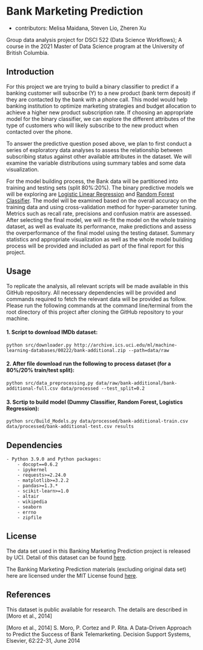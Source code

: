 # Bank Marketing Prediction

  - contributors: Melisa Maidana, Steven Lio, Zheren Xu
	
Group data analysis project for DSCI 522 (Data Science Workflows); 
A course in the 2021 Master of Data Science program at the University of 
British Columbia.

## Introduction

For this project we are trying to build a binary classifier to predict if a
banking customer will subscribe (Y) to a new product (bank term deposit) if
they are contacted by the bank with a phone call. This model would help banking
institution to optimize marketing strategies and budget allocation to achieve
a higher new product subscription rate. If choosing an appropriate model for the
binary classifier, we can explore the different attributes of the type of
customers who will likely subscribe to the new product when contacted over the phone.

To answer the predictive question posed above, we plan to first conduct a
series of exploratory data analyses to assess the relationship between subscribing
status against other available attributes in the dataset. We will examine the
variable distributions using summary tables and some data visualization.

For the model building process, the Bank data will be partitioned into training and
testing sets (split 80%:20%). The binary predictive models we will be exploring are
[Logistic Linear Regression](https://en.wikipedia.org/wiki/Logistic_regression) and 
[Random Forest Classifier](https://en.wikipedia.org/wiki/Random_forest). The model will be examined
based on the overall accuracy on the training data and using cross-validation method 
for hyper-parameter tuning. Metrics such as recall rate, precisions and confusion
matrix are assessed. After selecting the final model, we will re-fit the model on the
whole training dataset, as well as evaluate its performance, make predictions and
assess the overperformance of the final model using the testing dataset. Summary
statistics and appropriate visualization as well as the whole model building process
will be provided and included as part of the final report for this project.

## Usage

To replicate the analysis, all relevant scripts will be made available in this
GitHub repository. All necessary dependencies will be provided and commands
required to fetch the relevant data will be provided as follow. Please run
the following commands at the command line/terminal from the root directory of
this project after cloning the GitHub repository to your machine.

#### 1\. Script to download IMDb dataset:

    python src/downloader.py http://archive.ics.uci.edu/ml/machine-learning-databases/00222/bank-additional.zip --path=data/raw
	
#### 2\. After file download run the following to process dataset (for a 80%/20% train/test split):

    python src/data_preprocessing.py data/raw/bank-additional/bank-additional-full.csv data/processed --test_split=0.2

#### 3\. Scrtip to build model (Dummy Classifier, Random Forest, Logistics Regression):

    python src/Build_Models.py data/processed/bank-additional-train.csv data/processed/bank-additional-test.csv results

## Dependencies
	
	- Python 3.9.0 and Python packages:
		- docopt==0.6.2
		- ipykernel
		- requests>=2.24.0
		- matplotlib>=3.2.2
		- pandas>=1.3.*
		- scikit-learn>=1.0
		- altair
		- wikipedia
		- seaborn
		- errno
		- zipfile

## License

The data set used in this Banking Marketing Prediction project is released by UCI. 
Detail of this dataset can be found [here](http://archive.ics.uci.edu/ml/datasets/Bank+Marketing). 

The Banking Marketing Prediction materials (excluding original data set) here are licensed
under the MIT License found [here](https://github.com/stevenlio88/IMDB_Rating_Prediction/blob/main/LICENSE).

## References

This dataset is public available for research. The details are described in [Moro et al., 2014]

[Moro et al., 2014] S. Moro, P. Cortez and P. Rita. A Data-Driven Approach to Predict the Success of Bank Telemarketing. Decision Support Systems, Elsevier, 62:22-31, June 2014
